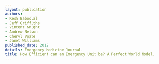 ```yaml
---
layout: publication
authors:
- Kesh Baboolal
- Jeff Griffiths
- Vincent Knight
- Andrew Nelson
- Cheryl Voake
- Janet Williams
published_date: 2012
details: Emergency Medicine Journal.
title: How Efficient can an Emergency Unit be? A Perfect World Model.
---
```

